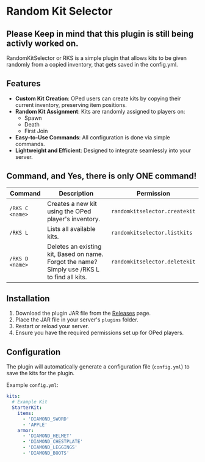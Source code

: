 # Random Kit Selector
## Please Keep in mind that this plugin is still being activly worked on.
RandomKitSelector or RKS is a simple plugin that allows kits to be given randomly from a copied inventory, that gets saved in the config.yml.

## Features
- **Custom Kit Creation**: OPed users can create kits by copying their current inventory, preserving item positions.
- **Random Kit Assignment**: Kits are randomly assigned to players on:
  - Spawn
  - Death
  - First Join
- **Easy-to-Use Commands**: All configuration is done via simple commands.
- **Lightweight and Efficient**: Designed to integrate seamlessly into your server.

## Command, and Yes, there is only ONE command!

| Command           | Description                                          | Permission             |
|-------------------|------------------------------------------------------|------------------------|
| `/RKS C <name>` | Creates a new kit using the OPed player's inventory.  | `randomkitselector.createkit`  |
| `/RKS L`        | Lists all available kits.                           | `randomkitselector.listkits`   |
| `/RKS D <name>`| Deletes an existing kit, Based on name. Forgot the name? Simply use /RKS L to find all kits.                            | `randomkitselector.deletekit`  |

## Installation

1. Download the plugin JAR file from the [Releases](#) page.
2. Place the JAR file in your server's `plugins` folder.
3. Restart or reload your server.
4. Ensure you have the required permissions set up for OPed players.

## Configuration

The plugin will automatically generate a configuration file (`config.yml`) to save the kits for the plugin. 

Example `config.yml`:
```yaml
kits:
  # Example Kit
  StarterKit:
    items:
      - 'DIAMOND_SWORD'
      - 'APPLE'
    armor:
      - 'DIAMOND_HELMET'
      - 'DIAMOND_CHESTPLATE'
      - 'DIAMOND_LEGGINGS'
      - 'DIAMOND_BOOTS'

